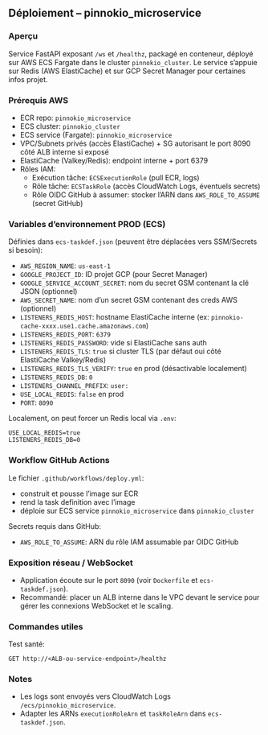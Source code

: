 ## Déploiement – pinnokio_microservice

### Aperçu
Service FastAPI exposant `/ws` et `/healthz`, packagé en conteneur, déployé sur AWS ECS Fargate dans le cluster `pinnokio_cluster`. Le service s’appuie sur Redis (AWS ElastiCache) et sur GCP Secret Manager pour certaines infos projet.

### Prérequis AWS
- ECR repo: `pinnokio_microservice`
- ECS cluster: `pinnokio_cluster`
- ECS service (Fargate): `pinnokio_microservice`
- VPC/Subnets privés (accès ElastiCache) + SG autorisant le port 8090 côté ALB interne si exposé
- ElastiCache (Valkey/Redis): endpoint interne + port 6379
- Rôles IAM:
  - Exécution tâche: `ECSExecutionRole` (pull ECR, logs)
  - Rôle tâche: `ECSTaskRole` (accès CloudWatch Logs, éventuels secrets)
  - Rôle OIDC GitHub à assumer: stocker l’ARN dans `AWS_ROLE_TO_ASSUME` (secret GitHub)

### Variables d’environnement PROD (ECS)
Définies dans `ecs-taskdef.json` (peuvent être déplacées vers SSM/Secrets si besoin):
- `AWS_REGION_NAME`: `us-east-1`
- `GOOGLE_PROJECT_ID`: ID projet GCP (pour Secret Manager)
- `GOOGLE_SERVICE_ACCOUNT_SECRET`: nom du secret GSM contenant la clé JSON (optionnel)
- `AWS_SECRET_NAME`: nom d’un secret GSM contenant des creds AWS (optionnel)
- `LISTENERS_REDIS_HOST`: hostname ElastiCache interne (ex: `pinnokio-cache-xxxx.use1.cache.amazonaws.com`)
- `LISTENERS_REDIS_PORT`: `6379`
- `LISTENERS_REDIS_PASSWORD`: vide si ElastiCache sans auth
- `LISTENERS_REDIS_TLS`: `true` si cluster TLS (par défaut oui côté ElastiCache Valkey/Redis)
- `LISTENERS_REDIS_TLS_VERIFY`: `true` en prod (désactivable localement)
- `LISTENERS_REDIS_DB`: `0`
- `LISTENERS_CHANNEL_PREFIX`: `user:`
- `USE_LOCAL_REDIS`: `false` en prod
- `PORT`: `8090`

Localement, on peut forcer un Redis local via `.env`:
```
USE_LOCAL_REDIS=true
LISTENERS_REDIS_DB=0
```

### Workflow GitHub Actions
Le fichier `.github/workflows/deploy.yml`:
- construit et pousse l’image sur ECR
- rend la task definition avec l’image
- déploie sur ECS service `pinnokio_microservice` dans `pinnokio_cluster`

Secrets requis dans GitHub:
- `AWS_ROLE_TO_ASSUME`: ARN du rôle IAM assumable par OIDC GitHub

### Exposition réseau / WebSocket
- Application écoute sur le port `8090` (voir `Dockerfile` et `ecs-taskdef.json`).
- Recommandé: placer un ALB interne dans le VPC devant le service pour gérer les connexions WebSocket et le scaling.

### Commandes utiles
Test santé:
```
GET http://<ALB-ou-service-endpoint>/healthz
```

### Notes
- Les logs sont envoyés vers CloudWatch Logs `/ecs/pinnokio_microservice`.
- Adapter les ARNs `executionRoleArn` et `taskRoleArn` dans `ecs-taskdef.json`.

